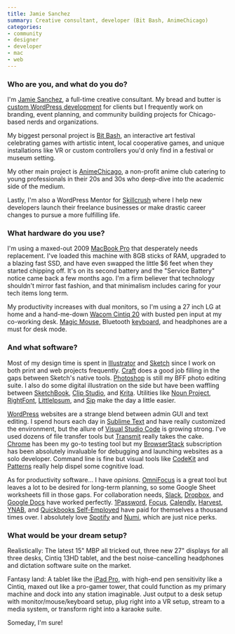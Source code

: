 ```yaml
---
title: Jamie Sanchez
summary: Creative consultant, developer (Bit Bash, AnimeChicago)
categories:
- community
- designer
- developer
- mac
- web
---
```


### Who are you, and what do you do?

I'm [Jamie Sanchez](https://jamiesanchez.com/ "Jamie's website."), a full-time creative consultant. My bread and butter is [custom WordPress development](https://curiouser.design/ "Jamie's WordPress designer site.") for clients but I frequently work on branding, event planning, and community building projects for Chicago-based nerds and organizations.

My biggest personal project is [Bit Bash](http://bitbashchicago.com/ "A game and art festival in Chicago."), an interactive art festival celebrating games with artistic intent, local cooperative games, and unique installations like VR or custom controllers you'd only find in a festival or museum setting.

My other main project is [AnimeChicago](https://animechicago.com/ "A non-profit anime club in Chicago."), a non-profit anime club catering to young professionals in their 20s and 30s who deep-dive into the academic side of the medium.

Lastly, I'm also a WordPress Mentor for [Skillcrush](https://skillcrush.com/ "A site that helps teach people to become developers.") where I help new developers launch their freelance businesses or make drastic career changes to pursue a more fulfilling life.

### What hardware do you use?

I'm using a maxed-out 2009 [MacBook Pro][macbook-pro] that desperately needs replacement. I've loaded this machine with 8GB sticks of RAM, upgraded to a blazing fast SSD, and have even swapped the little $6 feet when they started chipping off. It's on its second battery and the "Service Battery" notice came back a few months ago. I'm a firm believer that technology shouldn't mirror fast fashion, and that minimalism includes caring for your tech items long term.

My productivity increases with dual monitors, so I'm using a 27 inch LG at home and a hand-me-down [Wacom Cintiq 20][cintiq] with busted pen input at my co-working desk. [Magic Mouse][magic-mouse], Bluetooth [keyboard][], and headphones are a must for desk mode.

### And what software?

Most of my design time is spent in [Illustrator][] and [Sketch][] since I work on both print and web projects frequently. [Craft][] does a good job filling in the gaps between Sketch's native tools. [Photoshop][] is still my BFF photo editing suite. I also do some digital illustration on the side but have been waffling between [SketchBook][sketchbook-pro], [Clip Studio][clip-studio-paint], and [Krita][]. Utilities like [Noun Project][the-noun-project], [RightFont][], [LittleIpsum][], and [Sip][] make the day a little easier.

[WordPress][] websites are a strange blend between admin GUI and text editing. I spend hours each day in [Sublime Text][sublime-text] and have really customized the environment, but the allure of [Visual Studio Code][visual-studio-code] is growing strong. I've used dozens of file transfer tools but [Transmit][] really takes the cake. [Chrome][] has been my go-to testing tool but my [BrowserStack][] subscription has been absolutely invaluable for debugging and launching websites as a solo developer. Command line is fine but visual tools like [CodeKit][] and [Patterns][] really help dispel some cognitive load.

As for productivity software... I have _opinions_. [OmniFocus][] is a great tool but leaves a lot to be desired for long-term planning, so some Google Sheet worksheets fill in those gaps. For collaboration needs, [Slack][], [Dropbox][], and [Google Docs][google-docs] have worked perfectly. [1Password][], [Focus][focus.2], [Calendly][], [Harvest][], [YNAB][], and [Quickbooks Self-Employed][quickbooks-self-employed] have paid for themselves a thousand times over. I absolutely love [Spotify][] and [Numi][], which are just nice perks.

### What would be your dream setup?

Realistically: The latest 15" MBP all tricked out, three new 27" displays for all three desks, Cintiq 13HD tablet, and the best noise-cancelling headphones and dictation software suite on the market.

Fantasy land: A tablet like the [iPad Pro][ipad-pro], with high-end pen sensitivity like a Cintiq, maxed out like a pro-gamer tower, that could function as my primary machine and dock into any station imaginable. Just output to a desk setup with monitor/mouse/keyboard setup, plug right into a VR setup, stream to a media system, or transform right into a karaoke suite.

Someday, I'm sure!

[ipad-pro]: https://en.wikipedia.org/wiki/IPad_Pro "An iOS tablet."
[macbook-pro]: https://www.apple.com/macbook-pro/ "A laptop."
[magic-mouse]: https://www.apple.com/magicmouse/ "A multi-touch mouse."
[cintiq]: https://www.wacom.com/en/us/cintiq "A computer screen you can draw on."
[keyboard]: https://www.apple.com/keyboard/ "The keyboard."
[rightfont]: https://alternativeto.net/software/rightfont-for-mac/ "A font management tool."
[1password]: https://1password.com "Password management software for Mac OS X."
[illustrator]: https://www.adobe.com/products/illustrator.html "A vector graphics editor."
[numi]: https://numi.io/ "A calendar for macOS."
[google-docs]: https://en.wikipedia.org/wiki/Google_Docs "A web-based office suite."
[the-noun-project]: https://thenounproject.com/ "A collection of icons representing nouns."
[transmit]: https://panic.com/transmit/ "An FTP/SFTP client for the Mac."
[sublime-text]: http://www.sublimetext.com/ "A coder's text editor."
[sketchbook-pro]: https://www.autodesk.com/products/sketchbook-pro/overview "A drawing/illustration tool."
[spotify]: https://www.spotify.com/us/ "A music streaming service."
[sketch]: https://www.sketchapp.com/ "A vector drawing application for Mac OS X."
[sip]: http://sipapp.io/ "A colour management and collection program for macOS."
[slack]: https://slack.com/ "A collaboration service."
[focus.2]: https://heyfocus.com/ "A macOS tool for blocking distracting websites."
[omnifocus]: https://www.omnigroup.com/omnifocus/ "Task management software for the Mac."
[harvest]: https://www.getharvest.com/ "A time-tracking and invoice web service."
[calendly]: https://calendly.com/ "A calendar service for easily scheduling meetings."
[chrome]: https://www.google.com/intl/en/chrome/browser/ "A WebKit-based browser, where each tab runs in its own thread."
[craft]: https://www.invisionapp.com/craft/ "A collection of design plugins."
[codekit]: https://codekitapp.com/ "A web developer toolkit for Mac OS X."
[clip-studio-paint]: http://www.clipstudio.net/en "A drawing program aimed at manga artists."
[dropbox]: https://www.dropbox.com/ "Online syncing and storage."
[visual-studio-code]: https://code.visualstudio.com/ "A development IDE."
[quickbooks-self-employed]: https://quickbooks.intuit.com/ "Business accounting software aimed at self-employed people."
[browserstack]: https://www.browserstack.com/ "A service for testing a site live across a multitude of browsers."
[krita]: https://krita.org/ "An open-source image editor."
[littleipsum]: http://dustinsenos.com/littleIpsum "A text generator for macOS."
[ynab]: https://www.youneedabudget.com/ "A service for helping people save money."
[photoshop]: https://www.adobe.com/products/photoshop.html "A bitmap image editor."
[patterns]: https://krillapps.com/patterns/ "A regular expression tool for macOS."
[wordpress]: https://wordpress.com/ "Weblog publishing software."
